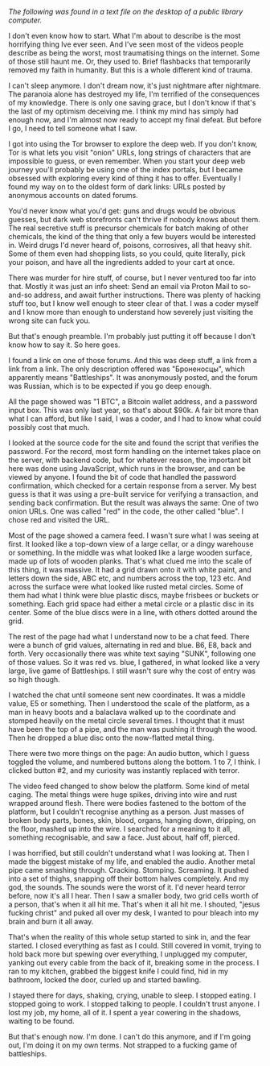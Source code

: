 *The following was found in a text file on the desktop of a public library computer.*

I don't even know how to start. What I'm about to describe is the most horrifying thing Ive ever seen. And I've seen most of the videos people describe as being the worst, most traumatising things on the internet. Some of those still haunt me. Or, they used to. Brief flashbacks that temporarily removed my faith in humanity. But this is a whole different kind of trauma. 

I can't sleep anymore. I don't dream now, it's just nightmare after nightmare. The paranoia alone has destroyed my life, I'm terrified of the consequences of my knowledge. There is only one saving grace, but I don't know if that's the last of my optimism deceiving me. I think my mind has simply had enough now, and I'm almost now ready to accept my final defeat. But before I go, I need to tell someone what I saw.

I got into using the Tor browser to explore the deep web. If you don't know, Tor is what lets you visit "onion" URLs, long strings of characters that are impossible to guess, or even remember. When you start your deep web journey you'll probably be using one of the index portals, but I became obsessed with exploring every kind of thing it has to offer. Eventually I found my way on to the oldest form of dark links: URLs posted by anonymous accounts on dated forums.

You'd never know what you'd get: guns and drugs would be obvious guesses, but dark web storefronts can't thrive if nobody knows about them. The real secretive stuff is precursor chemicals for batch making of other chemicals, the kind of the thing that only a few buyers would be interested in. Weird drugs I'd never heard of, poisons, corrosives, all that heavy shit. Some of them even had shopping lists, so you could, quite literally, pick your poison, and have all the ingredients added to your cart at once.

There was murder for hire stuff, of course, but I never ventured too far into that. Mostly it was just an info sheet: Send an email via Proton Mail to so-and-so address, and await further instructions. There was plenty of hacking stuff too, but I know well enough to steer clear of that. I was a coder myself and I know more than enough to understand how severely just visiting the wrong site can fuck you.

But that's enough preamble. I'm probably just putting it off because I don't know how to say it. So here goes.

I found a link on one of those forums. And this was deep stuff, a link from a link from a link. The only description offered was "Броненосцы", which apparently means "Battleships". It was anonymously posted, and the forum was Russian, which is to be expected if you go deep enough.

All the page showed was "1 BTC", a Bitcoin wallet address, and a password input box. This was only last year, so that's about $90k. A fair bit more than what I can afford, but like I said, I was a coder, and I had to know what could possibly cost that much. 

I looked at the source code for the site and found the script that verifies the password. For the record, most form handling on the internet takes place on the server, with backend code, but for whatever reason, the important bit here was done using JavaScript, which runs in the browser, and can be viewed by anyone. I found the bit of code that handled the password confirmation, which checked for a certain response from a server. My best guess is that it was using a pre-built service for verifying a transaction, and sending back confirmation. But the result was always the same: One of two onion URLs. One was called "red" in the code, the other called "blue". I chose red and visited the URL.

Most of the page showed a camera feed. I wasn't sure what I was seeing at first. It looked like a top-down view of a large cellar, or a dingy warehouse or something. In the middle was what looked like a large wooden surface, made up of lots of wooden planks. That's what clued me into the scale of this thing, it was massive. It had a grid drawn onto it with white paint, and letters down the side, ABC etc, and numbers across the top, 123 etc. And across the surface were what looked like rusted metal circles. Some of them had what I think were blue plastic discs, maybe frisbees or buckets or something. Each grid space had either a metal circle or a plastic disc in its center. Some of the blue discs were in a line, with others dotted around the grid.

The rest of the page had what I understand now to be a chat feed. There were a bunch of grid values, alternating in red and blue. B6, E8, back and forth. Very occasionally there was white text saying "SUNK", following one of those values. So it was red vs. blue, I gathered, in what looked like a very large, live game of Battleships. I still wasn't sure why the cost of entry was so high though.

I watched the chat until someone sent new coordinates. It was a middle value, E5 or something. Then I understood the scale of the platform, as a man in heavy boots and a balaclava walked up to the coordinate and stomped heavily on the metal circle several times. I thought that it must have been the top of a pipe, and the man was pushing it through the wood. Then he dropped a blue disc onto the now-flatted metal thing.

There were two more things on the page: An audio button, which I guess toggled the volume, and numbered buttons along the bottom. 1 to 7, I think. I clicked button #2, and my curiosity was instantly replaced with terror.

The video feed changed to show below the platform. Some kind of metal caging. The metal things were huge spikes, driving into wire and rust wrapped around flesh. There were bodies fastened to the bottom of the platform, but I couldn't recognise anything as a person. Just masses of broken body parts, bones, skin, blood, organs, hanging down, dripping, on the floor, mashed up into the wire. I searched for a meaning to it all, something recognisable, and saw a face. Just about, half off, pierced. 

I was horrified, but still couldn't understand what I was looking at. Then I made the biggest mistake of my life, and enabled the audio. Another metal pipe came smashing through. Cracking. Stomping. Screaming. It pushed into a set of thighs, snapping off their bottom halves completely. And my god, the sounds. The sounds were the worst of it. I'd never heard terror before, now it's all I hear. Then I saw a smaller body, two grid cells worth of a person, that's when it all hit me. That's when it all hit me. I shouted, "jesus fucking christ" and puked all over my desk, I wanted to pour bleach into my brain and burn it all away. 

That's when the reality of this whole setup started to sink in, and the fear started. I closed everything as fast as I could. Still covered in vomit, trying to hold back more but spewing over everything, I unplugged my computer, yanking out every cable from the back of it, breaking some in the process. I ran to my kitchen, grabbed the biggest knife I could find, hid in my bathroom, locked the door, curled up and started bawling.

I stayed there for days, shaking, crying, unable to sleep. I stopped eating. I stopped going to work. I stopped talking to people. I couldn't trust anyone. I lost my job, my home, all of it. I spent a year cowering in the shadows, waiting to be found.

But that's enough now. I'm done. I can't do this anymore, and if I'm going out, I'm doing it on my own terms. Not strapped to a fucking game of battleships.